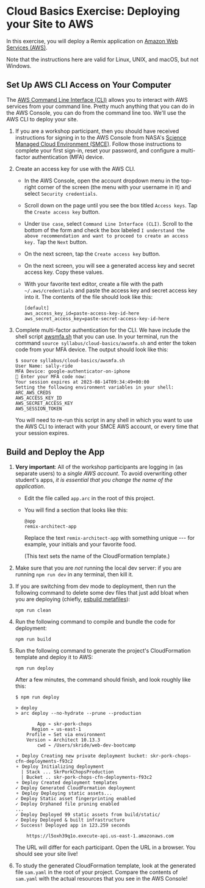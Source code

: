 # Cloud Basics Exercise: Deploying your Site to AWS

In this exercise, you will deploy a Remix application on [Amazon Web Services (AWS)](https://aws.amazon.com).

Note that the instructions here are valid for Linux, UNIX, and macOS, but not Windows.

## Set Up AWS CLI Access on Your Computer

The [AWS Command Line Interface (CLI)](https://aws.amazon.com/cli/) allows you to interact with AWS services from your command line. Pretty much anything that you can do in the AWS Console, you can do from the command line too. We'll use the AWS CLI to deploy your site.

1.  If you are a workshop participant, then you should have received instructions for signing in to the AWS Console from NASA's [Science Managed Cloud Environment (SMCE)](https://smce.nasa.gov). Follow those instructions to complete your first sign-in, reset your password, and configure a multi-factor authentication (MFA) device.

2.  Create an access key for use with the AWS CLI.

    - In the AWS Console, open the account dropdown menu in the top-right corner of the screen (the menu with your username in it) and select `Security credentials`.

    - Scroll down on the page until you see the box titled `Access keys`. Tap the `Create access key` button.

    - Under `Use case`, select `Command Line Interface (CLI)`. Scroll to the bottom of the form and check the box labeled `I understand the above recommendation and want to proceed to create an access key.` Tap the `Next` button.

    - On the next screen, tap the `Create access key` button.

    - On the next screen, you will see a generated access key and secret access key. Copy these values.

    - With your favorite text editor, create a file with the path `~/.aws/credentials` and paste the access key and secret access key into it. The contents of the file should look like this:

      ```
      [default]
      aws_access_key_id=paste-access-key-id-here
      aws_secret_access_key=paste-secret-access-key-id-here
      ```

3.  Complete multi-factor authentication for the CLI. We have include the shell script [awsmfa.sh](awsmfa.sh) that you can use. In your terminal, run the command `source syllabus/cloud-basics/awsmfa.sh` and enter the token code from your MFA device. The output should look like this:

    ```
    $ source syllabus/cloud-basics/awsmfa.sh
    User Name: sally-ride
    MFA Device: google-authenticator-on-iphone
    🔑 Enter your MFA code now:
    Your session expires at 2023-08-14T09:34:49+00:00
    Setting the following environment variables in your shell:
    ARC_AWS_CREDS
    AWS_ACCESS_KEY_ID
    AWS_SECRET_ACCESS_KEY
    AWS_SESSION_TOKEN
    ```

    You will need to re-run this script in any shell in which you want to use the AWS CLI to interact with your SMCE AWS account, or every time that your session expires.

## Build and Deploy the App

1.  **Very important**: All of the workshop participants are logging in (as separate users) to a _single AWS account_. To avoid overwriting other student's apps, _it is essential that you change the name of the application_.

    - Edit the file called `app.arc` in the root of this project.

    - You will find a section that looks like this:

      ```
      @app
      remix-architect-app
      ```

      Replace the text `remix-architect-app` with something unique --- for example, your initials and your favorite food.

      (This text sets the name of the CloudFormation template.)

2.  Make sure that you are _not_ running the local dev server: if you are running `npm run dev` in any terminal, then kill it.

3.  If you are switching from dev mode to deployment, then run the following command to delete some dev files that just add bloat when you are deploying (chiefly, [esbuild metafiles](https://esbuild.github.io/api/#metafile)):

        npm run clean

4.  Run the following command to compile and bundle the code for deployment:

        npm run build

5.  Run the following command to generate the project's CloudFormation template and deploy it to AWS:

        npm run deploy

    After a few minutes, the command should finish, and look roughly like this:

    ```
    $ npm run deploy

    > deploy
    > arc deploy --no-hydrate --prune --production

            App ⌁ skr-pork-chops
          Region ⌁ us-east-1
        Profile ⌁ Set via environment
        Version ⌁ Architect 10.13.3
            cwd ⌁ /Users/skride/web-dev-bootcamp

    ⚬ Deploy Creating new private deployment bucket: skr-pork-chops-cfn-deployments-f93c2
    ⚬ Deploy Initializing deployment
      | Stack ... SkrPorkChopsProduction
      | Bucket .. skr-pork-chops-cfn-deployments-f93c2
    ⚬ Deploy Created deployment templates
    ✓ Deploy Generated CloudFormation deployment
    ⚬ Deploy Deploying static assets...
    ✓ Deploy Static asset fingerprinting enabled
    ✓ Deploy Orphaned file pruning enabled
    ...
    ✓ Deploy Deployed 99 static assets from build/static/
    ✓ Deploy Deployed & built infrastructure
    ✓ Success! Deployed app in 123.259 seconds

        https://l5oxh39q1o.execute-api.us-east-1.amazonaws.com
    ```

    The URL will differ for each participant. Open the URL in a browser. You should see your site live!

6.  To study the generated CloudFormation template, look at the generated file `sam.yaml` in the root of your project. Compare the contents of `sam.yaml` with the actual resources that you see in the AWS Console!
